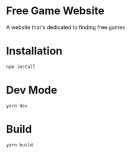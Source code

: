 #  Free Game Website
A website that's dedicated to finding free games 

# Installation
```npm install```

# Dev Mode
```yarn dev```

# Build
```yarn build```